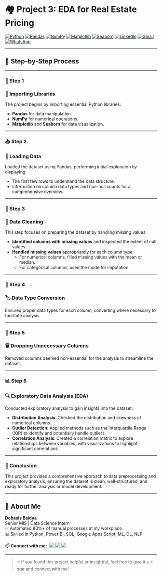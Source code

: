 # 🏘️ Project 3: EDA for Real Estate Pricing

[![Python](https://img.shields.io/badge/Python-Used-blue?logo=python&logoColor=white)](https://www.python.org/)
[![Pandas](https://img.shields.io/badge/Pandas-Used-lightgrey?logo=pandas&logoColor=black)](https://pandas.pydata.org/)
[![NumPy](https://img.shields.io/badge/NumPy-Used-purple?logo=numpy&logoColor=white)](https://numpy.org/)
[![Matplotlib](https://img.shields.io/badge/Matplotlib-Used-orange?logo=matplotlib&logoColor=white)](https://matplotlib.org/)
[![Seaborn](https://img.shields.io/badge/Seaborn-Used-blue?logo=python&logoColor=white)](https://seaborn.pydata.org/)
[![LinkedIn](https://img.shields.io/badge/LinkedIn-Connect-blue?logo=linkedin&logoColor=white)](https://www.linkedin.com/in/debasisbaidya)
[![Gmail](https://img.shields.io/badge/Gmail-Mail_Me-red?logo=gmail&logoColor=white)](mailto:speak2debasis@gmail.com)
[![WhatsApp](https://img.shields.io/badge/WhatsApp-Chat-green?logo=whatsapp&logoColor=white)](https://api.whatsapp.com/send?phone=918013316086&text=Hi%20Debasis!)

---

## 🧭 Step-by-Step Process

---

### 🚀 Step 1  
### 🧰 Importing Libraries

The project begins by importing essential Python libraries:  
- **Pandas** for data manipulation.  
- **NumPy** for numerical operations.  
- **Matplotlib** and **Seaborn** for data visualization.

---

### 📥 Step 2  
### 📂 Loading Data

Loaded the dataset using Pandas, performing initial exploration by displaying:  
- The first few rows to understand the data structure.  
- Information on column data types and non-null counts for a comprehensive overview.

---

### 🧼 Step 3  
### 🧹 Data Cleaning

This step focuses on preparing the dataset by handling missing values:  
- **Identified columns with missing values** and inspected the extent of null values.  
- **Handled missing values** appropriately for each column type:  
  - For numerical columns, filled missing values with the mean or median.  
  - For categorical columns, used the mode for imputation.

---

### 🔁 Step 4  
### 🏷️ Data Type Conversion

Ensured proper data types for each column, converting where necessary to facilitate analysis.

---

### 🧺 Step 5  
### 🗑️ Dropping Unnecessary Columns

Removed columns deemed non-essential for the analysis to streamline the dataset.

---

### 📊 Step 6  
### 🔍 Exploratory Data Analysis (EDA)

Conducted exploratory analysis to gain insights into the dataset:  
- **Distribution Analysis**: Checked the distribution and skewness of numerical columns.  
- **Outlier Detection**: Applied methods such as the Interquartile Range (IQR) to identify and potentially handle outliers.  
- **Correlation Analysis**: Created a correlation matrix to explore relationships between variables, with visualizations to highlight significant correlations.

---

### 🧾 Conclusion

This project provides a comprehensive approach to data preprocessing and exploratory analysis, ensuring the dataset is clean, well-structured, and ready for further analysis or model development.

---

## 👤 About Me

**Debasis Baidya**  
Senior MIS | Data Science Intern  
✅ Automated 80%+ of manual processes at my workplace  
📊 Skilled in Python, Power BI, SQL, Google Apps Script, ML, DL, NLP  
<p align="left">
  📫 <strong>Connect with me:</strong>&nbsp;

  <a href="https://www.linkedin.com/in/debasisbaidya">
    <img src="https://img.shields.io/badge/LinkedIn-View_Profile-blue?logo=linkedin&logoColor=white" />
  </a>

  <a href="mailto:speak2debasis@gmail.com">
    <img src="https://img.shields.io/badge/Gmail-Mail_Me-red?logo=gmail&logoColor=white" />
  </a>

  <a href="https://api.whatsapp.com/send?phone=918013316086&text=Hi%20Debasis!">
    <img src="https://img.shields.io/badge/WhatsApp-Message-green?logo=whatsapp&logoColor=white" />
  </a>
</p>

---

> ⭐ If you found this project helpful or insightful, feel free to give it a ⭐ star and connect with me!
